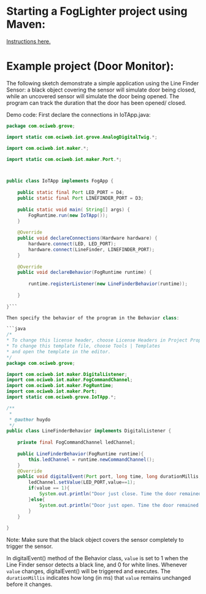 
# Starting a FogLighter project using Maven: 
[Instructions here.](https://github.com/oci-pronghorn/FogLighter/blob/master/README.md)

# Example project (Door Monitor):

The following sketch demonstrate a simple application using the Line Finder Sensor: a black object covering the sensor will simulate door being closed, while an uncovered sensor will simulate the door being opened. The program can track the duration that the door has been opened/ closed.

Demo code:
First declare the connections in IoTApp.java:


```java
package com.ociweb.grove;

import static com.ociweb.iot.grove.AnalogDigitalTwig.*;

import com.ociweb.iot.maker.*;

import static com.ociweb.iot.maker.Port.*;



public class IoTApp implements FogApp {
    
    public static final Port LED_PORT = D4;
    public static final Port LINEFINDER_PORT = D3;
    
    public static void main( String[] args) {
        FogRuntime.run(new IoTApp());
    }
    
    @Override
    public void declareConnections(Hardware hardware) {
        hardware.connect(LED, LED_PORT);
        hardware.connect(LineFinder, LINEFINDER_PORT);
    }
    
    @Override
    public void declareBehavior(FogRuntime runtime) {
        
        runtime.registerListener(new LineFinderBehavior(runtime));
        
    }
    
}```

Then specify the behavior of the program in the Behavior class:

```java
/*
* To change this license header, choose License Headers in Project Properties.
* To change this template file, choose Tools | Templates
* and open the template in the editor.
*/
package com.ociweb.grove;

import com.ociweb.iot.maker.DigitalListener;
import com.ociweb.iot.maker.FogCommandChannel;
import com.ociweb.iot.maker.FogRuntime;
import com.ociweb.iot.maker.Port;
import static com.ociweb.grove.IoTApp.*;

/**
 *
 * @author huydo
 */
public class LineFinderBehavior implements DigitalListener {
        
    private final FogCommandChannel ledChannel;
    
    public LineFinderBehavior(FogRuntime runtime){
        this.ledChannel = runtime.newCommandChannel();
    }
    @Override
    public void digitalEvent(Port port, long time, long durationMillis, int value) {
        ledChannel.setValue(LED_PORT,value==1);
        if(value == 1){
            System.out.println("Door just close. Time the door remained opened: "+durationMillis);
        }else{
            System.out.println("Door just open. Time the door remained closed: "+durationMillis);
        }
    }
    
}
```



Note: Make sure that the black object covers the sensor completely to trigger the sensor.

In digitalEvent() method of the Behavior class, ```value``` is set to 1 when the Line Finder sensor detects a black line, and 0 for white lines. Whenever ```value``` changes, digitalEvent() will be triggered and executes. The ```durationMillis``` indicates how long (in ms) that ```value``` remains unchanged before it changes.







